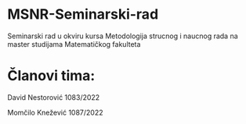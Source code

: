 # MSNR-Seminarski-rad

Seminarski rad u okviru kursa Metodologija strucnog i naucnog rada na master studijama Matematičkog fakulteta


# Članovi tima:

David Nestorović 1083/2022

Momčilo Knežević 1087/2022
